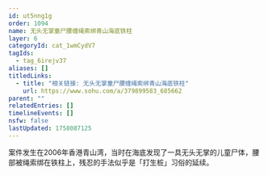```yaml
---
id: ut5nng1g
order: 1094
name: 无头无掌童尸腰缠绳索绑青山海底铁柱
layer: 6
categoryId: cat_1wmCydV7
tagIds:
  - tag_6irejv37
aliases: []
titledLinks:
  - title: "相关链接: 无头无掌童尸腰缠绳索绑青山海底铁柱"
    url: https://www.sohu.com/a/379899583_685662
parent: ""
relatedEntries: []
timelineEvents: []
nsfw: false
lastUpdated: 1758087125
---
```


案件发生在2006年香港青山湾，当时在海底发现了一具无头无掌的儿童尸体，腰部被绳索绑在铁柱上，残忍的手法似乎是「打生桩」习俗的延续。
